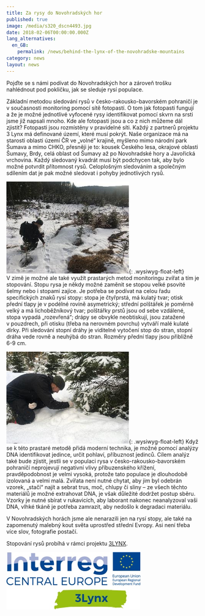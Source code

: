 ```yaml
---
title: Za rysy do Novohradských hor
published: true
image: /media/s320_dscn4493.jpg
date: 2018-02-06T00:00:00.000Z
lang_alternatives:
  en_GB:
    permalink: /news/behind-the-lynx-of-the-novohradske-mountains
category: news
layout: news
---
```

Pojďte se s námi podívat do Novohradských hor a zároveň trošku
nahlédnout pod pokličku, jak se sleduje rysí populace.

Základní metodou sledování rysů v česko-rakousko-bavorském pohraničí je
v současnosti monitoring pomocí sítě fotopastí. O tom jak fotopasti
fungují a že je možné jednotlivé vyfocené rysy identifikovat pomocí
skvrn na srsti jsme již napsali mnoho. Kde ale fotopasti jsou a co
z nich můžeme dál zjistit? Fotopasti jsou rozmístěny v pravidelné
síti. Každý z partnerů projektu 3 Lynx má definované území, které musí
pokrýt. Naše organizace má na starosti oblasti území ČR ve „volné“
krajině, myšleno mimo národní park Šumava a mimo CHKO, přesněji je to:
kousek Českého lesa, okrajové oblasti Šumavy, Brdy, celá oblast od
Šumavy až po Novohradské hory a Javořická vrchovina. Každý sledovaný
kvadrát musí být podchycen tak, aby bylo možné potvrdit přítomnost
rysů. Celoplošným sledováním a společným sdílením dat je pak možné
sledovat i pohyby jednotlivých rysů.

<div class="clearfix"></div>

![](/media/s320_img_0378.jpg){: .wysiwyg-float-left} V zimě je možné
ale také využít prastarých metod monitoringu zvířat a tím je
stopování. Stopu rysa je někdy možné zaměnit se stopou velké psovité
šelmy nebo i stopami zajíce. Je potřeba se podívat na celou řadu
specifických znaků rysí stopy: stopa je čtyřprstá, má kulatý tvar; otisk
přední tlapy je v podélné rovině asymetrický; střední polštářek je
poměrně velký a má lichoběžníkový tvar; polštářky prstů jsou od sebe
vzdálené, stopa vypadá „rozevřená“; drápy se obvykle neobtiskují, jsou
zatažené v pouzdrech, při otisku (třeba na nerovném povrchu) vytváří
malé kulaté dírky. Při sledování stopní dráhy je viditelné vytočení stop
do stran, stopní dráha vede rovně a neuhýbá do stran. Rozměry přední
tlapy jsou přibližně 6-9 cm.

<div class="clearfix"></div>

![](/media/s320_img_0385.jpg){: .wysiwyg-float-left} Když se k této
prastaré metodě přidá moderní technika, je možné pomocí analýzy DNA
identifikovat jedince, určit pohlaví, příbuznost jedinců. Cílem analýz
také bude zjistit, jestli se v populaci rysa v česko-rakousko-bavorském
pohraničí neprojevují negativní vlivy příbuzenského křížení,
pravděpodobnost je velmi vysoká, protože tato populace je dlouhodobě
izolovaná a velmi malá. Zvířata není nutné chytat, aby jim byl odebrán
vzorek, „stačí“ najít a sebrat trus, moč, chlupy či sliny – ze všech
těchto materiálů je možné extrahovat DNA, je však důležité dodržet
postup sběru. Vzorky je nutné sbírat v rukavicích, aby laborant nakonec
neanalyzoval vaši DNA, vlhké tkáně je potřeba zamrazit, aby nedošlo
k degradaci materiálu.

V Novohradských horách jsme ale nenarazili jen na rysí stopy, ale také na zapomenutý
malebný kout světa uprostřed střední Evropy. Asi není třeba více slov, fotografie postačí.

Stopování rysů probíhá v rámci projektu [3LYNX](/projects/3lynx).

![](/media/3lynx_cmyk_350.jpg)
